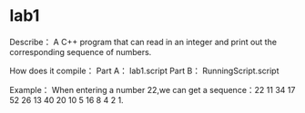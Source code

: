 # lab1

Describe：
A C++ program that can read in an integer and print out the corresponding sequence of
numbers. 

How does it compile：
Part A：
lab1.script
Part B：
RunningScript.script

Example：
When entering a number 22,we can get a sequence：22 11 34 17 52 26 13 40 20 10 5 16 8 4 2 1.
